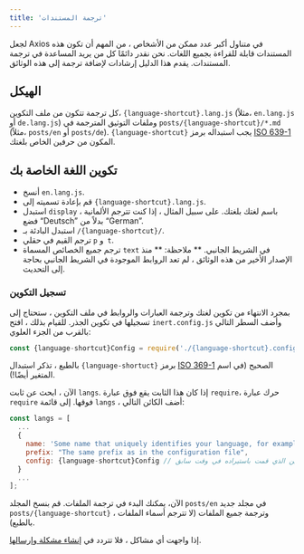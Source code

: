 ```yaml
---
title: 'ترجمة المستندات'
---
```


لجعل Axios في متناول أكبر عدد ممكن من الأشخاص ، من المهم أن تكون هذه المستندات قابلة للقراءة بجميع اللغات. نحن نقدر دائمًا كل من يريد المساعدة في ترجمة المستندات. يقدم هذا الدليل إرشادات لإضافة ترجمة إلى هذه الوثائق.

## الهيكل

كل ترجمة تتكون من ملف التكوين، `{language-shortcut}.lang.js` (مثلاً، `en.lang.js` أو `de.lang.js`) وملفات التوثيق المترجمة في `posts/{language-shortcut}/*.md` (مثلاً، `posts/en` أو `posts/de`). `{language-shortcut}` يجب استبداله برمز [ISO 639-1](https://en.wikipedia.org/wiki/ISO_639-1) المكون من حرفين الخاص بلغتك.

## تكوين اللغة الخاصة بك

 - أنسخ `en.lang.js`.
 - قم بإعادة تسميته إلى `{language-shortcut}.lang.js`.
 - استبدل `display` باسم لغتك بلغتك. على سبيل المثال ، إذا كنت تترجم الألمانية ، فضع “Deutsch” بدلاً من “German”.
 - استبدل البادئة بـ `/{language-shortcut}/`.
 - ترجم القيم في حقلي `p` و` t`.
 - ترجم جميع الخصائص المسماة `text` في الشريط الجانبي. ** ملاحظة: ** منذ الإصدار الأخير من هذه الوثائق ، لم تعد الروابط الموجودة في الشريط الجانبي بحاجة إلى التحديث.

### تسجيل التكوين

بمجرد الانتهاء من تكوين لغتك وترجمة العبارات والروابط في ملف التكوين ، ستحتاج إلى تسجيلها في تكوين الجذر. للقيام بذلك ، افتح `inert.config.js` وأضف السطر التالي بالقرب من الجزء العلوي:

```js
const {language-shortcut}Config = require('./{language-shortcut}.config.js');
```

بالطبع ، تذكر استبدال `{language-shortuct}` برمز [ISO 369-1](https://en.wikipedia.org/wiki/ISO_639-1) الصحيح (في اسم المتغير أيضًا!).

الآن ، ابحث عن ثابت `langs`. إذا كان هذا الثابت يقع فوق عبارة `require`، حرك عبارة `require` فوقها. إلى قائمة `langs` ، أضف الكائن التالي:

```js
const langs = [
  ...
  {
    name: 'Some name that uniquely identifies your language, for example "English" or "German"',
    prefix: "The same prefix as in the configuration file",
    config: {language-shortcut}Config // كائن التكوين الذي قمت باستيراده في وقت سابق
  }
  ...
];
```

الآن، يمكنك البدء في ترجمة الملفات. قم بنسخ المجلد `posts/en` في مجلد جديد `posts/{language-shortcut}` وترجمة جميع الملفات (لا تترجم أسماء الملفات ، بالطبع).

إذا واجهت أي مشاكل ، فلا تتردد في [إنشاء مشكلة وإرسالها](https://github.com/axios/axios-docs/issues/new/choose).